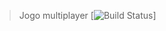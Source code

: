 > Jogo multiplayer 
[![Build Status](https://cdn.discordapp.com/attachments/832767014405013524/945492880942841866/unknown.png)]


